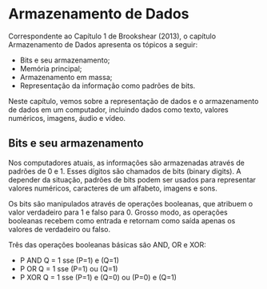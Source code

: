 # Armazenamento de Dados
Correspondente ao Capítulo 1 de Brookshear (2013), o capítulo Armazenamento de Dados apresenta os tópicos a seguir:
- Bits e seu armazenamento;
- Memória principal;
- Armazenamento em massa;
- Representação da informação como padrões de bits.

Neste capítulo, vemos sobre a representação de dados e o armazenamento de dados em um computador, incluindo dados como texto, valores numéricos, imagens, áudio e vídeo.

## Bits e seu armazenamento

Nos computadores atuais, as informações são armazenadas através de padrões de 0 e 1. Esses dígitos são chamados de bits (binary digits). A depender da situação, padrões de bits podem ser usados para representar valores numéricos, caracteres de um alfabeto, imagens e sons.

Os bits são manipulados através de operações booleanas, que atribuem o valor verdadeiro para 1 e falso para 0. Grosso modo, as operações booleanas recebem como entrada e retornam como saída apenas os valores de verdadeiro ou falso.

Três das operações booleanas básicas são AND, OR e XOR:
- P AND Q = 1 sse (P=1) e (Q=1)
- P OR Q = 1 sse (P=1) ou (Q=1)
- P XOR Q = 1 sse (P=1) e (Q=0) ou (P=0) e (Q=1)
